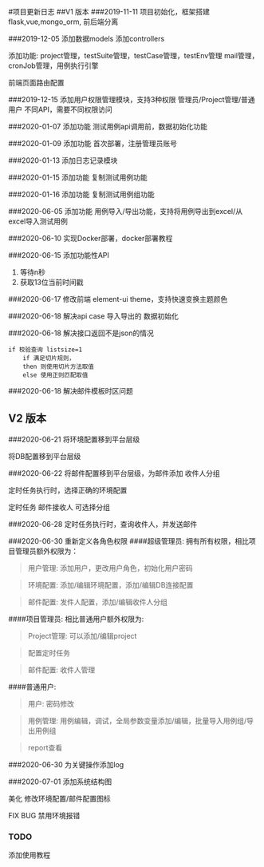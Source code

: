 #项目更新日志
##V1 版本
###2019-11-11
项目初始化，框架搭建flask,vue,mongo_orm, 前后端分离

###2019-12-05
添加数据models
添加controllers

添加功能:
project管理，testSuite管理，testCase管理，testEnv管理
mail管理，cronJob管理，用例执行引擎

前端页面路由配置

###2019-12-15
添加用户权限管理模块，支持3种权限 管理员/Project管理/普通用户
不同API，需要不同权限访问

###2020-01-07
添加功能 测试用例api调用前，数据初始化功能

###2020-01-09
添加功能 首次部署，注册管理员账号

###2020-01-13
添加日志记录模块

###2020-01-15
添加功能 复制测试用例功能

###2020-01-16
添加功能 复制测试用例组功能

###2020-06-05
添加功能 用例导入/导出功能，支持将用例导出到excel/从excel导入测试用例

###2020-06-10
实现Docker部署，docker部署教程

###2020-06-15
添加功能性API
1. 等待n秒
2. 获取13位当前时间戳

###2020-06-17
修改前端 element-ui theme，支持快速变换主题颜色

###2020-06-18
解决api case 导入导出的 数据初始化

###2020-06-18
解决接口返回不是json的情况

    if 校验查询 listsize=1 
	    if 满足切片规则，
	    then 则使用切片方法取值
	    else 使用正则匹配取值

###2020-06-18 
解决邮件模板时区问题

## V2 版本  
###2020-06-21 
将环境配置移到平台层级

将DB配置移到平台层级

###2020-06-22 
将邮件配置移到平台层级，为邮件添加 收件人分组

定时任务执行时，选择正确的环境配置

定时任务 邮件接收人 可选择分组

###2020-06-28 
定时任务执行时，查询收件人，并发送邮件

###2020-06-30
重新定义各角色权限
####超级管理员:  拥有所有权限，相比项目管理员额外权限为：

>用户管理: 添加用户，更改用户角色，初始化用户密码
    
>环境配置: 添加/编辑环境配置，添加/编辑DB连接配置

>邮件配置: 发件人配置，添加/编辑收件人分组

####项目管理员:  相比普通用户额外权限为: 

>Project管理: 可以添加/编辑project

>配置定时任务

>邮件配置: 收件人管理
    
####普通用户:
>用户: 密码修改
    
>用例管理: 用例编辑，调试，全局参数变量添加/编辑，批量导入用例组/导出用例组
    
>report查看
    
###2020-06-30
为关键操作添加log
    
###2020-07-01
添加系统结构图

美化 修改环境配置/邮件配置图标

FIX BUG 禁用环境报错

### TODO
添加使用教程

